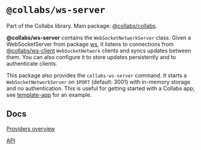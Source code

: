 # `@collabs/ws-server`

Part of the Collabs library. Main package: [@collabs/collabs](https://www.npmjs.com/package/@collabs/collabs).

**@collabs/ws-server** contains the `WebSocketNetworkServer` class. Given a WebSocketServer from package [ws](https://www.npmjs.com/package/ws), it listens to connections from [@collabs/ws-client](https://www.npmjs.com/package/@collabs/ws-client) `WebSocketNetwork` clients and syncs updates between them. You can also configure it to store updates persistently and to authenticate clients.

This package also provides the `collabs-ws-server` command. It starts a `WebSocketNetworkServer` on `$PORT` (default: 3001) with in-memory storage and no authentication. This is useful for getting started with a Collabs app; see [template-app](https://github.com/composablesys/collabs/tree/master/template-app) for an example.

## Docs

[Providers overview](https://collabs.readthedocs.io/en/latest/guide/providers.html)

[API](https://collabs.readthedocs.io/en/latest/api/ws-server)
